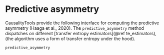 # Predictive asymmetry

CausalityTools provide the following interface for computing the predictive asymmetry (Haaga et al., 2020).
The `predictive_asymmetry` method dispatches on different [transfer entropy estimators](@ref te_estimators),
(the algorithm uses a form of transfer entropy under the hood).

```@docs
predictive_asymmetry
```